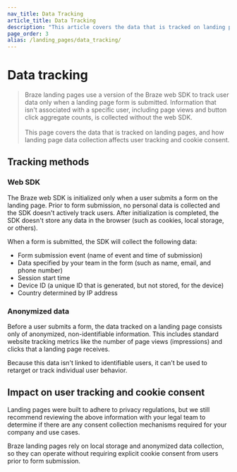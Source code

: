 ```yaml
---
nav_title: Data Tracking
article_title: Data Tracking
description: "This article covers the data that is tracked on landing pages, and how landing page data collection affects user tracking and cookie consent."
page_order: 3
alias: /landing_pages/data_tracking/
---
```


# Data tracking

> Braze landing pages use a version of the Braze web SDK to track user data only when a landing page form is submitted. Information that isn't associated with a specific user, including page views and button click aggregate counts, is collected without the web SDK.<br><br>This page covers the data that is tracked on landing pages, and how landing page data collection affects user tracking and cookie consent.

## Tracking methods

### Web SDK

The Braze web SDK is initialized only when a user submits a form on the landing page. Prior to form submission, no personal data is collected and the SDK doesn't actively track users. After initialization is completed, the SDK doesn't store any data in the browser (such as cookies, local storage, or others).

When a form is submitted, the SDK will collect the following data:

- Form submission event (name of event and time of submission)
- Data specified by your team in the form (such as name, email, and phone number)
- Session start time
- Device ID (a unique ID that is generated, but not stored, for the device)
- Country determined by IP address

### Anonymized data

Before a user submits a form, the data tracked on a landing page consists only of anonymized, non-identifiable information. This includes standard website tracking metrics like the number of page views (impressions) and clicks that a landing page receives.

Because this data isn't linked to identifiable users, it can't be used to retarget or track individual user behavior.

## Impact on user tracking and cookie consent

Landing pages were built to adhere to privacy regulations, but we still recommend reviewing the above information with your legal team to determine if there are any consent collection mechanisms required for your company and use cases.

Braze landing pages rely on local storage and anonymized data collection, so they can operate without requiring explicit cookie consent from users prior to form submission. 